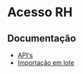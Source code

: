 # **Acesso RH**
## Documentação

- [API's](/api)
- [Importação em lote](importacao-lote/README.md)

